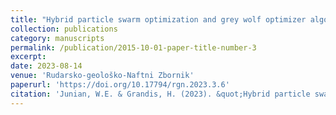 ```yaml
---
title: "Hybrid particle swarm optimization and grey wolf optimizer algorithm for Controlled Source Audio-frequency Magnetotellurics (CSAMT) one-dimensional inversion modelling"
collection: publications
category: manuscripts
permalink: /publication/2015-10-01-paper-title-number-3
excerpt: 
date: 2023-08-14
venue: 'Rudarsko-geološko-Naftni Zbornik'
paperurl: 'https://doi.org/10.17794/rgn.2023.3.6'
citation: 'Junian, W.E. & Grandis, H. (2023). &quot;Hybrid particle swarm optimization and grey wolf optimizer algorithm for Controlled Source Audio-frequency Magnetotellurics (CSAMT) one-dimensional inversion modelling&quot; <i>Rudarsko-geološko-Naftni Zbornik</i>. 38(3). 65–80'
---
```

